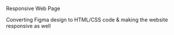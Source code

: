  Responsive Web Page

Converting Figma design to HTML/CSS code &
making the website responsive as well